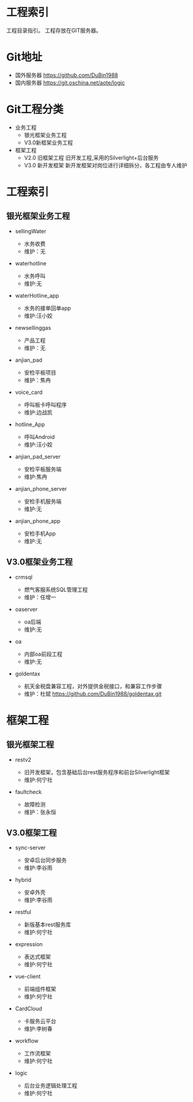 # 工程索引

工程目录指引。
工程存放在GIT服务器。

# Git地址

* 国外服务器  https://github.com/DuBin1988
* 国内服务器  https://git.oschina.net/aote/logic

# Git工程分类
* 业务工程
  * 银光框架业务工程
  * V3.0新框架业务工程
* 框架工程
  * V2.0 旧框架工程
    旧开发工程,采用的Silverlight+后台服务
  * V3.0 新开发框架
    新开发框架对岗位进行详细拆分，各工程由专人维护


# 工程索引
## 银光框架业务工程
* sellingWater
  * 水务收费
  * 维护：无


* waterhotline
  * 水务呼叫
  * 维护:无

* waterHotline_app
  * 水务的接单回单app
  * 维护:汪小姣

* newsellinggas
  * 产品工程
  * 维护：无

* anjian_pad
  * 安检平板项目
  * 维护：焦冉

* voice_card
  * 呼叫板卡呼叫程序
  * 维护:边战凯

* hotline_App
  * 呼叫Android
  * 维护:汪小姣

* anjian_pad_server
  * 安检平板服务端
  * 维护:焦冉  

* anjian_phone_server
  * 安检手机服务端
  * 维护:无

* anjian_phone_app
  * 安检手机App
  * 维护:无  

## V3.0框架业务工程
* crmsql
    * 燃气客服系统SQL管理工程
    * 维护：任增一
* oaserver
    * oa后端
    *  维护:无

* oa
    * 内部oa前段工程
    * 维护:无

* goldentax
    * 航天金税盘兼容工程，对外提供金税接口，和兼容工作步骤
    * 维护：杜斌
https://github.com/DuBin1988/goldentax.git


# 框架工程
## 银光框架工程
* restv2
  * 旧开发框架，包含基础后台rest服务程序和前台Silverlight框架
  * 维护:何宁社

* faultcheck
  * 故障检测
  * 维护：张永恒

## V3.0框架工程

* sync-server
  * 安卓后台同步服务
  * 维护:李谷雨

* hybrid
  * 安卓外壳
  * 维护:李谷雨

* restful
  * 新版基本rest服务库
  * 维护:何宁社

* expression
  * 表达式框架
  * 维护:何宁社

* vue-client
  * 前端组件框架
  * 维护:何宁社


* CardCloud
  * 卡服务云平台
  * 维护:李树春

* workflow
  * 工作流框架
  * 维护:何宁社

* logic 
  * 后台业务逻辑处理工程
  * 维护:何宁社
